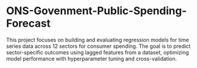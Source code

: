 # ONS-Govenment-Public-Spending-Forecast
This project focuses on building and evaluating regression models for time series data across 12 sectors for consumer spending. The goal is to predict sector-specific outcomes using lagged features from a dataset, optimizing model performance with hyperparameter tuning and cross-validation.

